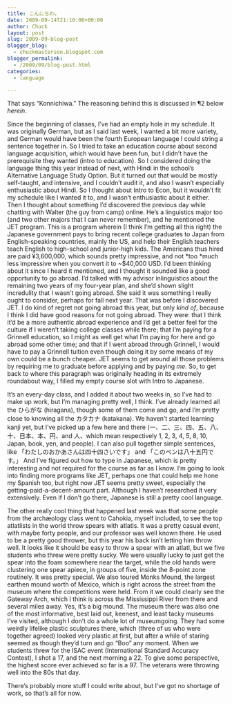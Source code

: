 ```yaml
---
title: こんにちわ。
date: 2009-09-14T21:10:00+00:00
author: Chuck
layout: post
slug: 2009-09-blog-post
blogger_blog:
  - chuckmasterson.blogspot.com
blogger_permalink:
  - /2009/09/blog-post.html
categories:
  - language

---
```

That says “Konnichiwa.” The reasoning behind this is discussed in ¶2 below
_herein_. 

Since the beginning of classes, I’ve had an empty hole in my schedule. It was
originally German, but as I said last week, I wanted a bit more variety, and
German would have been the fourth European language I could string a sentence
together in. So I tried to take an education course about second language
acquisition, which would have been fun, but I didn’t have the prerequisite they
wanted (intro to education). So I considered doing the language thing this year
instead of next, with Hindi in the school’s Alternative Language Study Option.
But it turned out that would be mostly self-taught, and intensive, and I
couldn’t audit it, and also I wasn’t especially enthusiastic about Hindi. So I
thought about Intro to Econ, but it wouldn’t fit my schedule like I wanted it
to, and I wasn’t enthusiastic about it either. Then I thought about something
I’d discovered the previous day while chatting with Walter (the guy from camp)
online. He’s a linguistics major too (and two other majors that I can never
remember), and he mentioned the JET program. This is a program wherein (I think
I’m getting all this right) the Japanese government pays to bring recent
college graduates to Japan from English-speaking countries, mainly the US, and
help their English teachers teach English to high-school and junior-high kids.
The Americans thus hired are paid ¥3,600,000, which sounds pretty impressive,
and not *too *much less impressive when you convert it to ~$40,000 USD. I’d
been thinking about it since I heard it mentioned, and I thought it sounded
like a good opportunity to go abroad. I’d talked with my advisor inlinguistics
about the remaining two years of my four-year plan, and she’d shown slight
incredulity that I wasn’t going abroad. She said it was something I really
ought to consider, perhaps for fall next year. That was before I discovered
JET. I do kind of regret not going abroad this year, but only *kind of*,
because I think I did have good reasons for not going abroad. They were: that I
think it’d be a more authentic abroad experience and I’d get a better feel for
the culture if I weren’t taking college classes while there; that I’m paying
for a Grinnell education, so I might as well get what I’m paying for here and
go abroad some other time; and that if I went abroad through Grinnell, I would
have to pay a Grinnell tuition even though doing it by some means of my own
could be a bunch cheaper. JET seems to get around all those problems by
requiring me to graduate before applying and by paying *me*. So, to get back to
where this paragraph was originally heading in its extremely roundabout way, I
filled my empty course slot with Intro to Japanese.

It’s an every-day class, and I added it about two weeks in, so I’ve had to make
up work, but I’m managing pretty well, I think. I’ve already learned all the
ひらがな (hiragana), though some of them come and go, and I’m pretty close to
knowing all the カタカナ (katakana). We haven’t started learning kanji yet, but
I’ve picked up a few here and there
(一、二、三、四、五、八、十、日本、本、円、and 人、which mean respectively 1,
2, 3, 4, 5, 8, 10, Japan, book, yen, and people). I can also pull together
simple sentences, like 「わたしのおかあさんは四十四さいです」 and
「このペンは八十五円です。」 And I’ve figured out how to type in Japanese,
which is pretty interesting and not required for the course as far as I know.
I’m going to look into finding more programs like JET, perhaps one that could
help me hone my Spanish too, but right now JET seems pretty sweet, especially
the getting-paid-a-decent-amount part. Although I haven’t researched it very
extensively. Even if I don’t go there, Japanese is still a pretty cool
language.

The other really cool thing that happened last week was that some people from
the archæology class went to Cahokia, myself included, to see the top
atlatlists in the world throw spears with atlatls. It was a pretty casual
event, with maybe forty people, and our professor was well known there. He used
to be a pretty good thrower, but this year his back isn’t letting him throw
well. It looks like it should be easy to throw a spear with an atlatl, but we
five students who threw were pretty sucky. We were usually lucky to just get
the spear into the foam somewhere near the target, while the old hands were
clustering one spear apiece, in groups of five, inside the 8-point zone
routinely. It was pretty special. We also toured Monks Mound, the largest
earthen mound worth of Mexico, which is right across the street from the museum
where the competitions were held. From it we could clearly see the Gateway
Arch, which I think is across the Mississippi River from there and several
miles away. Yes, it’s a big mound. The museum there was also one of the most
informative, best laid out, keenest, and least tacky museums I’ve visited,
although I don’t do a whole lot of museumgoing. They had some weirdly lifelike
plastic sculptures there, which (three of us who were together agreed) looked
very plastic at first, but after a while of staring seemed as though they’d
turn and go “Boo” any moment. When we students threw for the ISAC event
(International Standard Accuracy Contest), I shot a 17, and the next morning a
22\. To give some perspective, the highest score ever achieved so far is a 97.
The veterans were throwing well into the 80s that day.

There’s probably more stuff I could write about, but I’ve got no shortage of
work, so that’s all for now.
